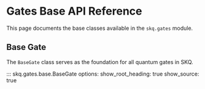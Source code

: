 # Gates Base API Reference

This page documents the base classes available in the `skq.gates` module.

## Base Gate

The `BaseGate` class serves as the foundation for all quantum gates in SKQ.

::: skq.gates.base.BaseGate
    options:
      show_root_heading: true
      show_source: true 